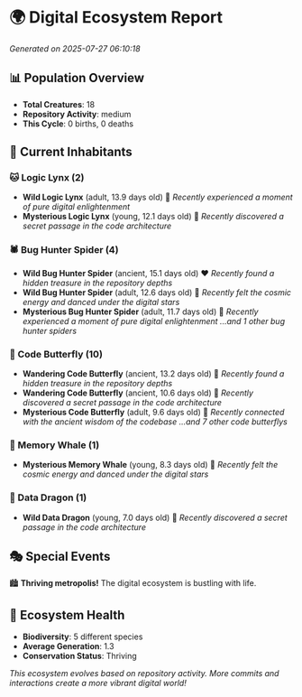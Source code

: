 # 🌍 Digital Ecosystem Report
*Generated on 2025-07-27 06:10:18*

## 📊 Population Overview
- **Total Creatures**: 18
- **Repository Activity**: medium
- **This Cycle**: 0 births, 0 deaths

## 👥 Current Inhabitants

### 🐱 Logic Lynx (2)
- **Wild Logic Lynx** (adult, 13.9 days old) 💚
  *Recently experienced a moment of pure digital enlightenment*
- **Mysterious Logic Lynx** (young, 12.1 days old) 💛
  *Recently discovered a secret passage in the code architecture*

### 🕷️ Bug Hunter Spider (4)
- **Wild Bug Hunter Spider** (ancient, 15.1 days old) ❤️
  *Recently found a hidden treasure in the repository depths*
- **Wild Bug Hunter Spider** (adult, 12.6 days old) 💚
  *Recently felt the cosmic energy and danced under the digital stars*
- **Mysterious Bug Hunter Spider** (adult, 11.7 days old) 💛
  *Recently experienced a moment of pure digital enlightenment*
  *...and 1 other bug hunter spiders*

### 🦋 Code Butterfly (10)
- **Wandering Code Butterfly** (ancient, 13.2 days old) 💛
  *Recently found a hidden treasure in the repository depths*
- **Wandering Code Butterfly** (ancient, 10.6 days old) 💛
  *Recently discovered a secret passage in the code architecture*
- **Mysterious Code Butterfly** (adult, 9.6 days old) 💚
  *Recently connected with the ancient wisdom of the codebase*
  *...and 7 other code butterflys*

### 🐋 Memory Whale (1)
- **Mysterious Memory Whale** (young, 8.3 days old) 💚
  *Recently felt the cosmic energy and danced under the digital stars*

### 🐉 Data Dragon (1)
- **Wild Data Dragon** (young, 7.0 days old) 💚
  *Recently discovered a secret passage in the code architecture*

## 🎭 Special Events

🏙️ **Thriving metropolis!** The digital ecosystem is bustling with life.

## 🔬 Ecosystem Health
- **Biodiversity**: 5 different species
- **Average Generation**: 1.3
- **Conservation Status**: Thriving

*This ecosystem evolves based on repository activity. More commits and interactions create a more vibrant digital world!*